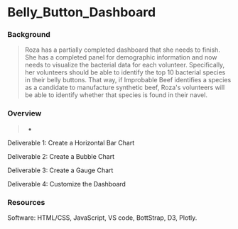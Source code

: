 # Belly_Button_Dashboard

### Background
> Roza has a partially completed dashboard that she needs to finish. She has a completed panel for demographic information and now needs to visualize the bacterial data for each volunteer. Specifically, her volunteers should be able to identify the top 10 bacterial species in their belly buttons. That way, if Improbable Beef identifies a species as a candidate to manufacture synthetic beef, Roza's volunteers will be able to identify whether that species is found in their navel.

### Overview
> *
Deliverable 1: Create a Horizontal Bar Chart

Deliverable 2: Create a Bubble Chart

Deliverable 3: Create a Gauge Chart

Deliverable 4: Customize the Dashboard

### Resources
Software: HTML/CSS, JavaScript, VS code, BottStrap, D3, Plotly.
